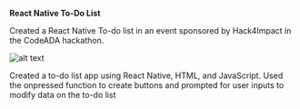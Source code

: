 **React Native To-Do List**

Created a React Native To-do list in an event sponsored by Hack4Impact in the CodeADA hackathon. 

![alt text](https://ibb.co/FwwhVZB][img]https://i.ibb.co/Z88fm4h/todolist.png)

Created a to-do list app using React Native, HTML, and JavaScript. Used the onpressed function to create buttons
and prompted for user inputs to modify data on the to-do list

